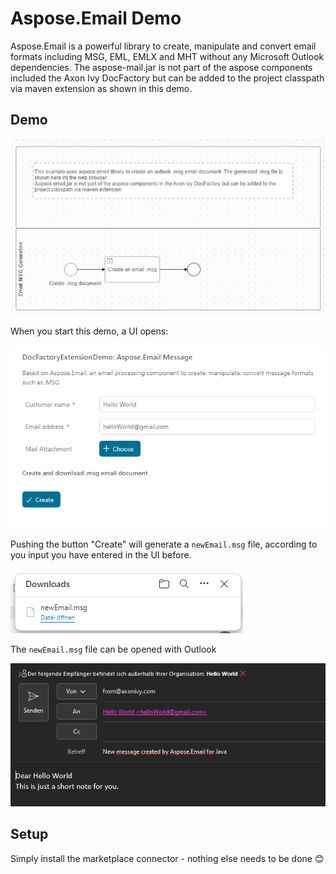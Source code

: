 # Aspose.Email Demo

Aspose.Email is a powerful library to create, manipulate and convert email formats including MSG, EML, EMLX and MHT without any Microsoft Outlook dependencies.
The aspose-mail.jar is not part of the aspose components included the Axon Ivy DocFactory but can be added to the project classpath via maven extension as shown in this demo.

## Demo

![Aspose.Email Demo](asposeemail0.png)


When you start this demo, a UI opens:

![Aspose.Email Demo](asposeemail1.png)

Pushing the button "Create" will generate a `newEmail.msg` file, according to you input you have entered in the UI before.

![Aspose.Email Demo](asposeemail2.png)

The `newEmail.msg` file can be opened with Outlook

![Aspose.Email Demo](asposeemail3.png)


## Setup

Simply install the marketplace connector - nothing else needs to be done :blush:
